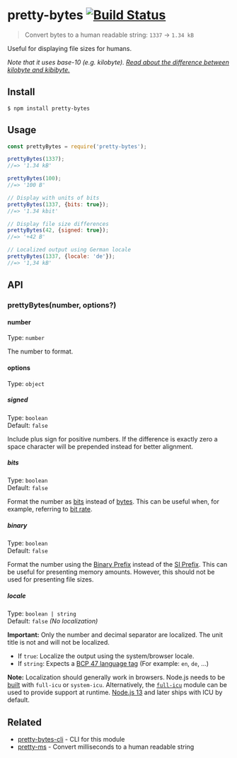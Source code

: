 # pretty-bytes [![Build Status](https://travis-ci.org/sindresorhus/pretty-bytes.svg?branch=master)](https://travis-ci.org/sindresorhus/pretty-bytes)

> Convert bytes to a human readable string: `1337` → `1.34 kB`

Useful for displaying file sizes for humans.

*Note that it uses base-10 (e.g. kilobyte).
[Read about the difference between kilobyte and kibibyte.](https://web.archive.org/web/20150324153922/https://pacoup.com/2009/05/26/kb-kb-kib-whats-up-with-that/)*


## Install

```
$ npm install pretty-bytes
```


## Usage

```js
const prettyBytes = require('pretty-bytes');

prettyBytes(1337);
//=> '1.34 kB'

prettyBytes(100);
//=> '100 B'

// Display with units of bits
prettyBytes(1337, {bits: true});
//=> '1.34 kbit'

// Display file size differences
prettyBytes(42, {signed: true});
//=> '+42 B'

// Localized output using German locale
prettyBytes(1337, {locale: 'de'});
//=> '1,34 kB'
```


## API

### prettyBytes(number, options?)

#### number

Type: `number`

The number to format.

#### options

Type: `object`

##### signed

Type: `boolean`\
Default: `false`

Include plus sign for positive numbers. If the difference is exactly zero a space character will be prepended instead for better alignment.

##### bits

Type: `boolean`\
Default: `false`

Format the number as [bits](https://en.wikipedia.org/wiki/Bit) instead of [bytes](https://en.wikipedia.org/wiki/Byte). This can be useful when, for example, referring to [bit rate](https://en.wikipedia.org/wiki/Bit_rate).

##### binary

Type: `boolean`\
Default: `false`

Format the number using the [Binary Prefix](https://en.wikipedia.org/wiki/Binary_prefix) instead of the [SI Prefix](https://en.wikipedia.org/wiki/SI_Prefix). This can be useful for presenting memory amounts. However, this should not be used for presenting file sizes.

##### locale

Type: `boolean | string`\
Default: `false` *(No localization)*

**Important:** Only the number and decimal separator are localized. The unit title is not and will not be localized.

- If `true`: Localize the output using the system/browser locale.
- If `string`: Expects a [BCP 47 language tag](https://en.wikipedia.org/wiki/IETF_language_tag) (For example: `en`, `de`, …)

**Note:** Localization should generally work in browsers. Node.js needs to be [built](https://github.com/nodejs/node/wiki/Intl) with `full-icu` or `system-icu`. Alternatively, the [`full-icu`](https://github.com/unicode-org/full-icu-npm) module can be used to provide support at runtime. [Node.js 13](https://nodejs.org/en/blog/release/v13.0.0/) and later ships with ICU by default.


## Related

- [pretty-bytes-cli](https://github.com/sindresorhus/pretty-bytes-cli) - CLI for this module
- [pretty-ms](https://github.com/sindresorhus/pretty-ms) - Convert milliseconds to a human readable string
